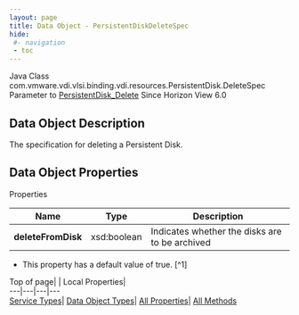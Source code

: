 ```yaml
---
layout: page
title: Data Object - PersistentDiskDeleteSpec
hide:
 #- navigation
 - toc
---
```






Java Class
    com.vmware.vdi.vlsi.binding.vdi.resources.PersistentDisk.DeleteSpec
Parameter to
     [PersistentDisk_Delete](vdi.resources.PersistentDisk.md#delete)
Since 
    Horizon View 6.0

## Data Object Description 

The specification for deleting a Persistent Disk. 

## Data Object Properties

Properties

Name |  Type |  Description   
---|---|---  
**deleteFromDisk**|  xsd:boolean|  Indicates whether the disks are to be archived   


  * This property has a default value of true.
[^1]

  
  
  
Top of page| | Local Properties|   
---|---|---|---  
[Service Types](index-mo_types.md)| [Data Object Types](index-do_types.md)| [All Properties](index-properties.md)| [All Methods](index-methods.md)  
  
  


